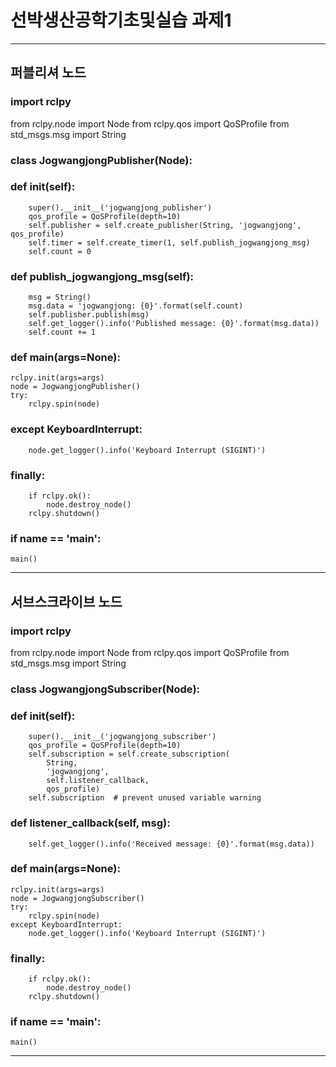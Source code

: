 # 선박생산공학기초및실습 과제1
---
## 퍼블리셔 노드
### import rclpy
from rclpy.node import Node
from rclpy.qos import QoSProfile
from std_msgs.msg import String

### class JogwangjongPublisher(Node):

 ###   def __init__(self):
        super().__init__('jogwangjong_publisher')
        qos_profile = QoSProfile(depth=10)
        self.publisher = self.create_publisher(String, 'jogwangjong', qos_profile)
        self.timer = self.create_timer(1, self.publish_jogwangjong_msg)
        self.count = 0

###    def publish_jogwangjong_msg(self):
        msg = String()
        msg.data = 'jogwangjong: {0}'.format(self.count)
        self.publisher.publish(msg)
        self.get_logger().info('Published message: {0}'.format(msg.data))
        self.count += 1

### def main(args=None):
    rclpy.init(args=args)
    node = JogwangjongPublisher()
    try:
        rclpy.spin(node)
###    except KeyboardInterrupt:
        node.get_logger().info('Keyboard Interrupt (SIGINT)')
###    finally:
        if rclpy.ok():
            node.destroy_node()
        rclpy.shutdown()

### if __name__ == '__main__':
    main()

---

## 서브스크라이브 노드

### import rclpy
from rclpy.node import Node
from rclpy.qos import QoSProfile
from std_msgs.msg import String

### class JogwangjongSubscriber(Node):

###    def __init__(self):
        super().__init__('jogwangjong_subscriber')
        qos_profile = QoSProfile(depth=10)
        self.subscription = self.create_subscription(
            String,
            'jogwangjong',
            self.listener_callback,
            qos_profile)
        self.subscription  # prevent unused variable warning

 ###   def listener_callback(self, msg):
        self.get_logger().info('Received message: {0}'.format(msg.data))

### def main(args=None):
    rclpy.init(args=args)
    node = JogwangjongSubscriber()
    try:
        rclpy.spin(node)
    except KeyboardInterrupt:
        node.get_logger().info('Keyboard Interrupt (SIGINT)')
###    finally:
        if rclpy.ok():
            node.destroy_node()
        rclpy.shutdown()

### if __name__ == '__main__':
    main()
---


